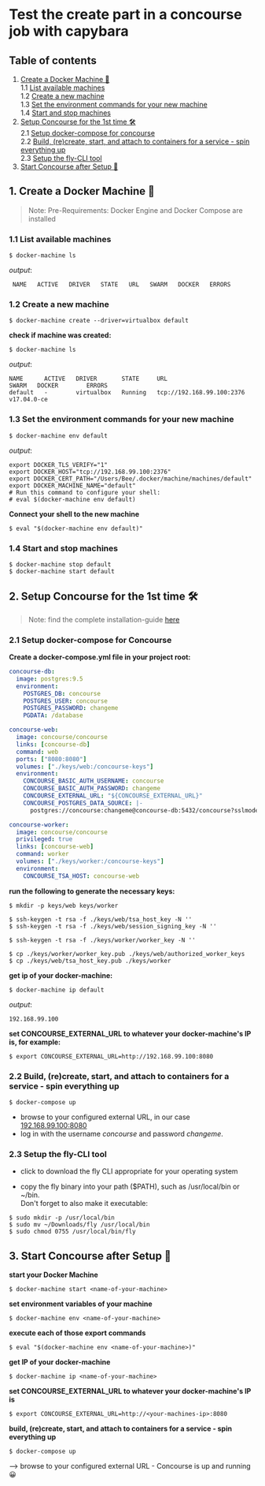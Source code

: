 # Test the create part in a concourse job with capybara

## Table of contents
1. [Create a Docker Machine 🔨](#docker-machine)
    <br/> 1.1 [List available machines](#list-machines)
    <br/> 1.2 [Create a new machine](#create-machine)
    <br/> 1.3 [Set the environment commands for your new machine](#set-env)
    <br/> 1.4 [Start and stop machines](#start-stop)
2. [Setup Concourse for the 1st time 🛠](#setup-concourse)
  <br/> 2.1 [Setup docker-compose for concourse](#setup-docker-compose)
  <br/> 2.2 [Build, (re)create, start, and attach to containers for a service - spin everything up](#spin-up)
  <br/> 2.3 [Setup the fly-CLI tool](#setup-fly)
3. [Start Concourse after Setup 🏁](#start-concourse)


## 1. <a name="docker-machine"></a> Create a Docker Machine 🔨
>Note: Pre-Requirements: Docker Engine and Docker Compose are installed

### 1.1 <a name="list-machines"></a> List available machines 
```shell
$ docker-machine ls
```

*output*:
```shell
 NAME   ACTIVE   DRIVER   STATE   URL   SWARM   DOCKER   ERRORS
```

### 1.2 <a name="create-machine"></a> Create a new machine
```shell
$ docker-machine create --driver=virtualbox default
```

__check if machine was created:__
```shell
$ docker-machine ls
```

*output*:
```shell
NAME      ACTIVE   DRIVER       STATE     URL                         SWARM   DOCKER        ERRORS
default   -        virtualbox   Running   tcp://192.168.99.100:2376           v17.04.0-ce
```

### 1.3 <a name="set-env"></a> Set the environment commands for your new machine
```shell
$ docker-machine env default
```

*output*:
```shell
export DOCKER_TLS_VERIFY="1"
export DOCKER_HOST="tcp://192.168.99.100:2376"
export DOCKER_CERT_PATH="/Users/Bee/.docker/machine/machines/default"
export DOCKER_MACHINE_NAME="default"
# Run this command to configure your shell:
# eval $(docker-machine env default)
```

__Connect your shell to the new machine__
```shell
$ eval "$(docker-machine env default)"
```

### 1.4 <a name="start-stop"></a> Start and stop machines

```shell
$ docker-machine stop default
$ docker-machine start default
```

## 2. <a name="setup-concourse"></a> Setup Concourse for the 1st time 🛠
>Note: find the complete installation-guide <a href="https://concourse.ci/docker-repository.html" target="_blank">here</a>

### 2.1 <a name="setup-docker-compose"></a> Setup docker-compose for Concourse

__Create a docker-compose.yml file in your project root:__
```yaml
concourse-db:
  image: postgres:9.5
  environment:
    POSTGRES_DB: concourse
    POSTGRES_USER: concourse
    POSTGRES_PASSWORD: changeme
    PGDATA: /database

concourse-web:
  image: concourse/concourse
  links: [concourse-db]
  command: web
  ports: ["8080:8080"]
  volumes: ["./keys/web:/concourse-keys"]
  environment:
    CONCOURSE_BASIC_AUTH_USERNAME: concourse
    CONCOURSE_BASIC_AUTH_PASSWORD: changeme
    CONCOURSE_EXTERNAL_URL: "${CONCOURSE_EXTERNAL_URL}"
    CONCOURSE_POSTGRES_DATA_SOURCE: |-
      postgres://concourse:changeme@concourse-db:5432/concourse?sslmode=disable

concourse-worker:
  image: concourse/concourse
  privileged: true
  links: [concourse-web]
  command: worker
  volumes: ["./keys/worker:/concourse-keys"]
  environment:
    CONCOURSE_TSA_HOST: concourse-web
```

__run the following to generate the necessary keys:__
```shell
$ mkdir -p keys/web keys/worker

$ ssh-keygen -t rsa -f ./keys/web/tsa_host_key -N ''
$ ssh-keygen -t rsa -f ./keys/web/session_signing_key -N ''

$ ssh-keygen -t rsa -f ./keys/worker/worker_key -N ''

$ cp ./keys/worker/worker_key.pub ./keys/web/authorized_worker_keys
$ cp ./keys/web/tsa_host_key.pub ./keys/worker
```

__get ip of your docker-machine:__
```shell
$ docker-machine ip default
```

*output*:
```shell
192.168.99.100
```

__set CONCOURSE_EXTERNAL_URL to whatever your docker-machine's IP is, for example:__
```shell
$ export CONCOURSE_EXTERNAL_URL=http://192.168.99.100:8080
```

### 2.2 <a name="spin-up"></a> Build, (re)create, start, and attach to containers for a service - spin everything up

```shell
$ docker-compose up
```

* browse to your configured external URL, in our case <a href="http://192.168.99.100:8080/" target="_blank">192.168.99.100:8080</a>
* log in with the username _concourse_ and password _changeme_.


### <a name="setup-fly"></a> 2.3 Setup the fly-CLI tool

* click to download the fly CLI appropriate for your operating system

* copy the fly binary into your path ($PATH), such as /usr/local/bin or ~/bin. 
<br/>Don't forget to also make it executable:
```shell
$ sudo mkdir -p /usr/local/bin
$ sudo mv ~/Downloads/fly /usr/local/bin
$ sudo chmod 0755 /usr/local/bin/fly
```

## 3. <a name="start-concourse"></a> Start Concourse after Setup 🏁

__start your Docker Machine__
```shell
$ docker-machine start <name-of-your-machine>
```

__set environment variables of your machine__
```shell
$ docker-machine env <name-of-your-machine>
```

__execute each of those export commands__
```shell
$ eval "$(docker-machine env <name-of-your-machine>)"
```

__get IP of your docker-machine__
```shell
$ docker-machine ip <name-of-your-machine>
```

__set CONCOURSE_EXTERNAL_URL to whatever your docker-machine's IP is__
```shell
$ export CONCOURSE_EXTERNAL_URL=http://<your-machines-ip>:8080
```

__build, (re)create, start, and attach to containers for a service - spin everything up__
```shell
$ docker-compose up
```
--> browse to your configured external URL - Concourse is up and running 😀